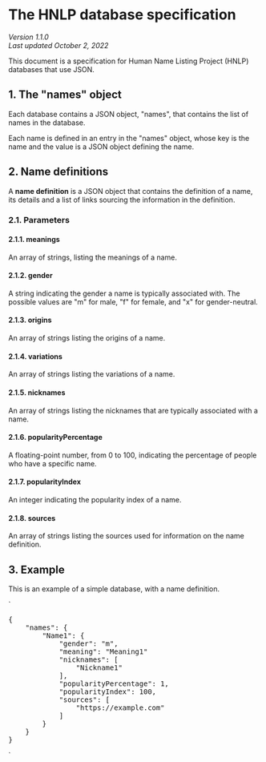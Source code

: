# The HNLP database specification
*Version 1.1.0*<br />
*Last updated October 2, 2022*

This document is a specification for Human Name Listing Project (HNLP) databases that use JSON.

## 1. The "names" object
Each database contains a JSON object, "names", that contains the list of names in
the database.

Each name is defined in an entry in the "names" object, whose key is the name and
the value is a JSON object defining the name.

## 2. Name definitions
A **name definition** is a JSON object that contains the definition of a name, its
details and a list of links sourcing the information in the definition.

### 2.1. Parameters
#### 2.1.1. meanings
An array of strings, listing the meanings of a name.

#### 2.1.2. gender
A string indicating the gender a name is typically associated with.
The possible values are "m" for male, "f" for female, and "x" for gender-neutral.

#### 2.1.3. origins
An array of strings listing the origins of a name.

#### 2.1.4. variations
An array of strings listing the variations of a name.

#### 2.1.5. nicknames
An array of strings listing the nicknames that are typically associated with a
name.

#### 2.1.6. popularityPercentage
A floating-point number, from 0 to 100, indicating the percentage of people who have
a specific name.

#### 2.1.7. popularityIndex
An integer indicating the popularity index of a name.

#### 2.1.8. sources
An array of strings listing the sources used for information on the name definition.

## 3. Example
This is an example of a simple database, with a name definition.

`
<pre>
{
	"names": {
		"Name1": {
			"gender": "m",
			"meaning": "Meaning1"
			"nicknames": [
				"Nickname1"
			],
			"popularityPercentage": 1,
			"popularityIndex": 100,
			"sources": [
				"https://example.com"
			]
		}
	}
}
</pre>
`
